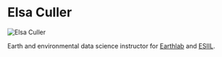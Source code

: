 # Elsa Culler

![Elsa Culler](img/headshot_esc.png)

Earth and environmental data science instructor for [Earthlab](https://earthlab.colorado.edu/) 
and [ESIIL](https://esiil.org/).

